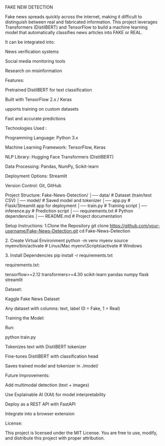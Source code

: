 FAKE NEW DETECTION

Fake news spreads quickly across the internet, making it difficult to distinguish between real and fabricated information.
This project leverages Transformers (DistilBERT) and TensorFlow to build a machine learning model that automatically classifies news articles into FAKE or REAL.

It can be integrated into:

News verification systems

Social media monitoring tools

Research on misinformation

Features:

Pretrained DistilBERT for text classification

Built with TensorFlow 2.x / Keras

 upports training on custom datasets

Fast and accurate predictions

Technologies Used :

Programming Language: Python 3.x

Machine Learning Framework: TensorFlow, Keras

NLP Library: Hugging Face Transformers (DistilBERT)

Data Processing: Pandas, NumPy, Scikit-learn

Deployment Options: Streamlit

Version Control: Git, GitHub

Project Structure:
Fake-News-Detection/
│── data/                 # Dataset (train/test CSV)
│── model/                # Saved model and tokenizer
│── app.py                # Flask/Streamlit app for deployment
│── train.py              # Training script
│── inference.py          # Prediction script
│── requirements.txt      # Python dependencies
│── README.md             # Project documentation

Setup Instructions:
1️.Clone the Repository
git clone https://github.com/your-username/Fake-News-Detection.git
cd Fake-News-Detection

2️. Create Virtual Environment
python -m venv myenv
source myenv/bin/activate   # Linux/Mac
myenv\Scripts\activate      # Windows

3️. Install Dependencies
pip install -r requirements.txt


requirements.txt:

tensorflow>=2.12
transformers>=4.30
scikit-learn
pandas
numpy
flask
streamlit


Dataset:

Kaggle Fake News Dataset

Any dataset with columns: text, label (0 = Fake, 1 = Real)

Training the Model:

Run:

python train.py


Tokenizes text with DistilBERT tokenizer

Fine-tunes DistilBERT with classification head

Saves trained model and tokenizer in ./model/

Future Improvements:

 Add multimodal detection (text + images)

 Use Explainable AI (XAI) for model interpretability

 Deploy as a REST API with FastAPI

 Integrate into a browser extension

License:

This project is licensed under the MIT License.
You are free to use, modify, and distribute this project with proper attribution.
